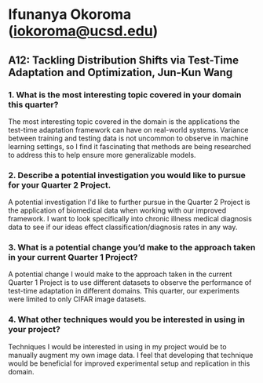 # Ifunanya Okoroma (iokoroma@ucsd.edu)
## A12: Tackling Distribution Shifts via Test-Time Adaptation and Optimization, Jun-Kun Wang

### 1. What is the most interesting topic covered in your domain this quarter?
The most interesting topic covered in the domain is the applications the test-time adaptation framework can have on real-world systems. Variance between training and testing data is not uncommon to observe in machine learning settings, so I find it fascinating that methods are being researched to address this to help ensure more generalizable models.

### 2. Describe a potential investigation you would like to pursue for your Quarter 2 Project.
A potential investigation I'd like to further pursue in the Quarter 2 Project is the application of biomedical data when working with our improved framework. I want to look specifically into chronic illness medical diagnosis data to see if our ideas effect classification/diagnosis rates in any way.

### 3. What is a potential change you’d make to the approach taken in your current Quarter 1 Project?
A potential change I would make to the approach taken in the current Quarter 1 Project is to use different datasets to observe the performance of test-time adaptation in different domains. This quarter, our experiments were limited to only CIFAR image datasets.

### 4. What other techniques would you be interested in using in your project?
Techniques I would be interested in using in my project would be to manually augment my own image data. I feel that developing that technique would be beneficial for improved experimental setup and replication in this domain.